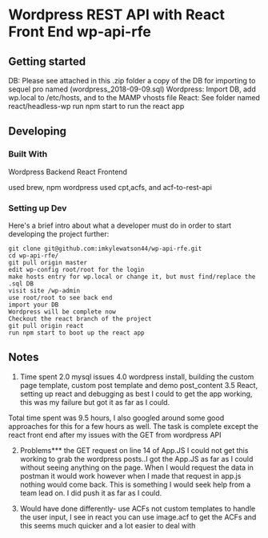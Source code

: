 # Wordpress REST API with React Front End wp-api-rfe

## Getting started

DB: Please see attached in this .zip folder a copy of the DB for importing to sequel pro named (wordpress_2018-09-09.sql)
Wordpress: Import DB, add wp.local to /etc/hosts, and to the MAMP vhosts file
React: See folder named react/headless-wp run npm start to run the react app




## Developing

### Built With
Wordpress Backend
React Frontend

used brew, npm
wordpress used cpt,acfs, and acf-to-rest-api


### Setting up Dev

Here's a brief intro about what a developer must do in order to start developing
the project further:

```shell
git clone git@github.com:imkylewatson44/wp-api-rfe.git
cd wp-api-rfe/
git pull origin master
edit wp-config root/root for the login
make hosts entry for wp.local or change it, but must find/replace the .sql DB
visit site /wp-admin
use root/root to see back end
import your DB
Wordpress will be complete now
Checkout the react branch of the project
git pull origin react
run npm start to boot up the react app

```


## Notes
1) Time spent
2.0 mysql issues
4.0 wordpress install, building the custom page template, custom post template and demo post_content
3.5 React, setting up react and debugging as best I could to get the app working, this was my failure but got it as far as I could.

Total time spent was 9.5 hours, I also googled around some good approaches for this for a few hours as well. The task is complete except the react front end after my issues with the GET from wordpress API

2) Problems***
the GET request on line 14 of App.JS
I could not get this working to grab the wordpress posts..I got the App.JS as far as I could without seeing anything on the page.
When I would request the data in postman it would work however when I made that request in app.js nothing would come back. This is something I would seek help from a team lead on.
I did push it as far as I could.

3) Would have done differently-
use ACFs not custom templates to handle the user input, I see in react you can use image.acf to get the ACFs and this seems much quicker and a lot easier to deal with
